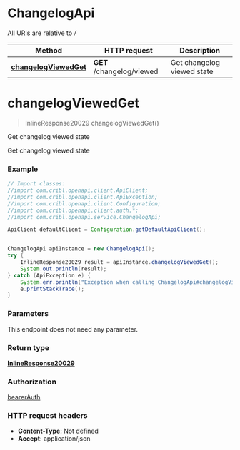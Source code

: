 # ChangelogApi

All URIs are relative to */*

Method | HTTP request | Description
------------- | ------------- | -------------
[**changelogViewedGet**](ChangelogApi.md#changelogViewedGet) | **GET** /changelog/viewed | Get changelog viewed state

<a name="changelogViewedGet"></a>
# **changelogViewedGet**
> InlineResponse20029 changelogViewedGet()

Get changelog viewed state

Get changelog viewed state

### Example
```java
// Import classes:
//import com.cribl.openapi.client.ApiClient;
//import com.cribl.openapi.client.ApiException;
//import com.cribl.openapi.client.Configuration;
//import com.cribl.openapi.client.auth.*;
//import com.cribl.openapi.service.ChangelogApi;

ApiClient defaultClient = Configuration.getDefaultApiClient();


ChangelogApi apiInstance = new ChangelogApi();
try {
    InlineResponse20029 result = apiInstance.changelogViewedGet();
    System.out.println(result);
} catch (ApiException e) {
    System.err.println("Exception when calling ChangelogApi#changelogViewedGet");
    e.printStackTrace();
}
```

### Parameters
This endpoint does not need any parameter.

### Return type

[**InlineResponse20029**](InlineResponse20029.md)

### Authorization

[bearerAuth](../README.md#bearerAuth)

### HTTP request headers

 - **Content-Type**: Not defined
 - **Accept**: application/json

